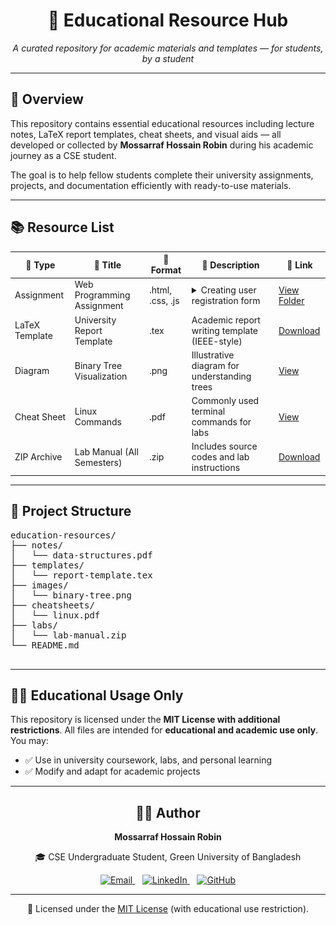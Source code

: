 <div align="center">
  <h1>📘 Educational Resource Hub</h1>
  <p><em>A curated repository for academic materials and templates — for students, by a student</em></p>
</div>

<hr />

<div>
  <h2>📌 Overview</h2>
  <p>
    This repository contains essential educational resources including lecture notes, LaTeX report templates, cheat sheets, and visual aids — all developed or collected by <strong>Mossarraf Hossain Robin</strong> during his academic journey as a CSE student.
  </p>
  <p>
    The goal is to help fellow students complete their university assignments, projects, and documentation efficiently with ready-to-use materials.
  </p>
</div>

<hr />

<div>
  <h2>📚 Resource List</h2>

 <div>
  <table>
    <thead>
      <tr>
        <th>📁 Type</th>
        <th>📌 Title</th>
        <th>📄 Format</th>
        <th>📝 Description</th>
        <th>🔗 Link</th>
      </tr>
    </thead>
    <tbody>
      <tr>
        <td>Assignment</td>
        <td>Web Programming Assignment</td>
        <td>.html, .css, .js</td>
        <td>
          <details>
            <summary>Creating user registration form</summary>
            <br/>
            <img src="./Assignment/user-registration.png" alt="Registration Form" width="300" />
            <p>This assignment includes a fully working HTML/CSS-based user registration form with validation and layout formatting.</p>
          </details>
        </td>
        <td><a href="./Assignment/">View Folder</a></td>
      </tr>
      <tr>
        <td>LaTeX Template</td>
        <td>University Report Template</td>
        <td>.tex</td>
        <td>Academic report writing template (IEEE-style)</td>
        <td><a href="./templates/report-template.tex">Download</a></td>
      </tr>
      <tr>
        <td>Diagram</td>
        <td>Binary Tree Visualization</td>
        <td>.png</td>
        <td>Illustrative diagram for understanding trees</td>
        <td><a href="./images/binary-tree.png">View</a></td>
      </tr>
      <tr>
        <td>Cheat Sheet</td>
        <td>Linux Commands</td>
        <td>.pdf</td>
        <td>Commonly used terminal commands for labs</td>
        <td><a href="./cheatsheets/linux.pdf">View</a></td>
      </tr>
      <tr>
        <td>ZIP Archive</td>
        <td>Lab Manual (All Semesters)</td>
        <td>.zip</td>
        <td>Includes source codes and lab instructions</td>
        <td><a href="./labs/lab-manual.zip">Download</a></td>
      </tr>
    </tbody>
  </table>
</div>

<hr />



<div>
  <h2>📁 Project Structure</h2>
  <pre>
education-resources/
├── notes/
│   └── data-structures.pdf
├── templates/
│   └── report-template.tex
├── images/
│   └── binary-tree.png
├── cheatsheets/
│   └── linux.pdf
├── labs/
│   └── lab-manual.zip
└── README.md
  </pre>
</div>

<hr />
<div>
  <h2>🧑‍🏫 Educational Usage Only</h2>
  <p>
    This repository is licensed under the <strong>MIT License with additional restrictions</strong>.
    All files are intended for <strong>educational and academic use only</strong>. You may:
  </p>
  <ul>
    <li>✅ Use in university coursework, labs, and personal learning</li>
    <li>✅ Modify and adapt for academic projects</li>
  </ul>
</div>

<hr />
<div align="center">
  <h2>👨‍💻 Author</h2>
  <p><strong>Mossarraf Hossain Robin</strong></p>
  <p>🎓 CSE Undergraduate Student, Green University of Bangladesh</p>
  <p>
    <a href="mailto:mossarrafhossainrobin@gmail.com" target="_blank" rel="noopener">
      <img src="https://img.shields.io/badge/Email-D14836?style=flat-square&logo=gmail&logoColor=white" alt="Email" />
    </a>
    &nbsp;&nbsp;
    <a href="https://linkedin.com/in/mossarrafhossainrobin" target="_blank" rel="noopener">
      <img src="https://img.shields.io/badge/LinkedIn-0A66C2?style=flat-square&logo=linkedin&logoColor=white" alt="LinkedIn" />
    </a>
    &nbsp;&nbsp;
    <a href="https://github.com/MossarrafHossainRobin" target="_blank" rel="noopener">
      <img src="https://img.shields.io/badge/GitHub-181717?style=flat-square&logo=github&logoColor=white" alt="GitHub" />
    </a>
  </p>
</div>

<hr />

<div align="center">
  <p>
    📄 Licensed under the <a href="./LICENSE" target="_blank">MIT License</a> (with educational use restriction).
  </p>
</div>
